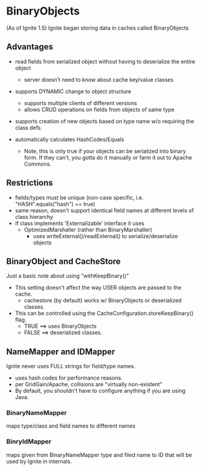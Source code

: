 # BinaryObjects
(As of Ignite 1.5) Ignite began storing data in caches called BinaryObjects

## Advantages
- read fields from serialized object without having to deserialize the entire
object
    - server doesn't need to know about cache key/value classes

- supports DYNAMIC change to object structure
    - supports multiple clients of different versions
    - allows CRUD operations on fields from objects of same type
    
- supports creation of new objects based on type name w/o requiring the class
defs.

- automatically calculates HashCodes/Equals
    - Note, this is only true if your objects can be serialized into binary form. If they can't, you gotta do it
    manually or farm it out to Apache Commons. 

## Restrictions
- fields/types must be unique (non-case specific, i.e. "HASH".equals("hash") == true)
- same reason, doesn't support identical field names at different levels of class hierarchy
- if class implements 'Externalizable' interface it uses 
    - OptimizedMarshaller (rather than BinaryMarshaller)
        - uses writeExternal()/readExternal() to serialize/deserialize objects
        
        
## BinaryObject and CacheStore
Just a basic note about using "withKeepBinary()"
- This setting doesn't affect the way USER objects are passed to the cache. 
    - cachestore (by default) works w/ BinaryObjects or deserialized classes. 
- This can be controlled using the CacheConfiguration.storeKeepBinary() flag. 
    - TRUE ==> uses BinaryObjects
    - FALSE ==> deserialized classes.
    
    
## NameMapper and IDMapper
Ignite never uses FULL strings for field/type names. 
- uses hash codes for performance reasons. 
- per GridGain/Apache, collisions are "virtually non-existent"
- By default, you shouldn't have to configure anything if you are using Java. 

### BinaryNameMapper
maps type/class and field names to different names

### BinryIdMapper
maps given from BinaryNameMapper type and filed name to ID that will be used by Ignite in internals.


